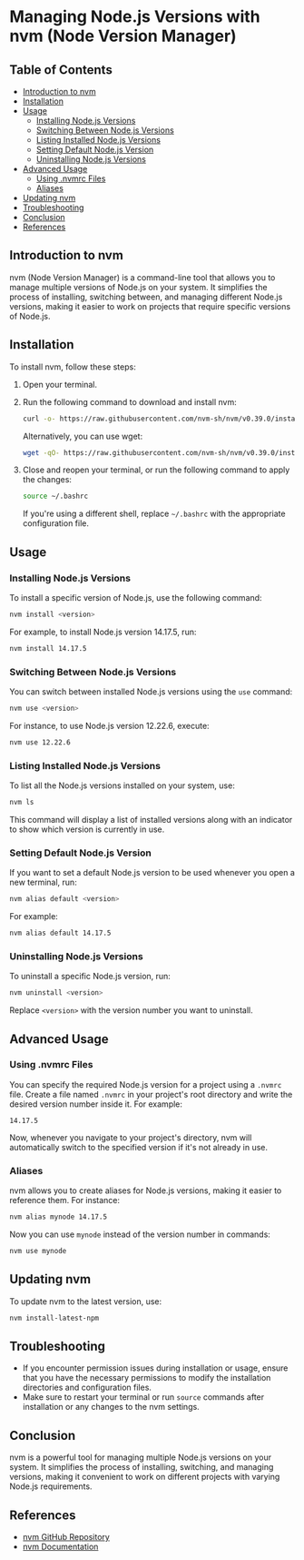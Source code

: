 # Managing Node.js Versions with nvm (Node Version Manager)

## Table of Contents

- [Introduction to nvm](#introduction-to-nvm)
- [Installation](#installation)
- [Usage](#usage)
  - [Installing Node.js Versions](#installing-nodejs-versions)
  - [Switching Between Node.js Versions](#switching-between-nodejs-versions)
  - [Listing Installed Node.js Versions](#listing-installed-nodejs-versions)
  - [Setting Default Node.js Version](#setting-default-nodejs-version)
  - [Uninstalling Node.js Versions](#uninstalling-nodejs-versions)
- [Advanced Usage](#advanced-usage)
  - [Using .nvmrc Files](#using-nvmrc-files)
  - [Aliases](#aliases)
- [Updating nvm](#updating-nvm)
- [Troubleshooting](#troubleshooting)
- [Conclusion](#conclusion)
- [References](#references)

## Introduction to nvm

nvm (Node Version Manager) is a command-line tool that allows you to manage multiple versions of Node.js on your system. It simplifies the process of installing, switching between, and managing different Node.js versions, making it easier to work on projects that require specific versions of Node.js.

## Installation

To install nvm, follow these steps:

1. Open your terminal.
2. Run the following command to download and install nvm:

   ```bash
   curl -o- https://raw.githubusercontent.com/nvm-sh/nvm/v0.39.0/install.sh | bash
   ```

   Alternatively, you can use wget:

   ```bash
   wget -qO- https://raw.githubusercontent.com/nvm-sh/nvm/v0.39.0/install.sh | bash
   ```

3. Close and reopen your terminal, or run the following command to apply the changes:

   ```bash
   source ~/.bashrc
   ```

   If you're using a different shell, replace `~/.bashrc` with the appropriate configuration file.

## Usage

### Installing Node.js Versions

To install a specific version of Node.js, use the following command:

```bash
nvm install <version>
```

For example, to install Node.js version 14.17.5, run:

```bash
nvm install 14.17.5
```

### Switching Between Node.js Versions

You can switch between installed Node.js versions using the `use` command:

```bash
nvm use <version>
```

For instance, to use Node.js version 12.22.6, execute:

```bash
nvm use 12.22.6
```

### Listing Installed Node.js Versions

To list all the Node.js versions installed on your system, use:

```bash
nvm ls
```

This command will display a list of installed versions along with an indicator to show which version is currently in use.

### Setting Default Node.js Version

If you want to set a default Node.js version to be used whenever you open a new terminal, run:

```bash
nvm alias default <version>
```

For example:

```bash
nvm alias default 14.17.5
```

### Uninstalling Node.js Versions

To uninstall a specific Node.js version, run:

```bash
nvm uninstall <version>
```

Replace `<version>` with the version number you want to uninstall.

## Advanced Usage

### Using .nvmrc Files

You can specify the required Node.js version for a project using a `.nvmrc` file. Create a file named `.nvmrc` in your project's root directory and write the desired version number inside it. For example:

```plaintext
14.17.5
```

Now, whenever you navigate to your project's directory, nvm will automatically switch to the specified version if it's not already in use.

### Aliases

nvm allows you to create aliases for Node.js versions, making it easier to reference them. For instance:

```bash
nvm alias mynode 14.17.5
```

Now you can use `mynode` instead of the version number in commands:

```bash
nvm use mynode
```

## Updating nvm

To update nvm to the latest version, use:

```bash
nvm install-latest-npm
```

## Troubleshooting

- If you encounter permission issues during installation or usage, ensure that you have the necessary permissions to modify the installation directories and configuration files.
- Make sure to restart your terminal or run `source` commands after installation or any changes to the nvm settings.

## Conclusion

nvm is a powerful tool for managing multiple Node.js versions on your system. It simplifies the process of installing, switching, and managing versions, making it convenient to work on different projects with varying Node.js requirements.

## References

- [nvm GitHub Repository](https://github.com/nvm-sh/nvm)
- [nvm Documentation](https://github.com/nvm-sh/nvm#usage)
